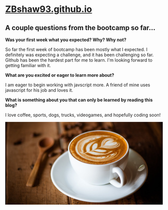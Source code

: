 # [ZBshaw93.github.io](https://ZBshaw93.github.io)

## A couple questions from the bootcamp so far...

**Was your first week what you expected? Why? Why not?**

So far the first week of bootcamp has been mostly what I expected. I definitely was expecting a challenge, and it has been challenging so far. Github has been the hardest part for me to learn. I'm looking forward to getting familiar with it.

**What are you excited or eager to learn more about?**

I am eager to begin working with javscript more. A friend of mine uses javascript for his job and loves it.

**What is something about you that can only be learned by reading this blog?**

I love coffee, sports, dogs, trucks, videogames, and hopefully coding soon!

![img](/img/coffee.jpg)

